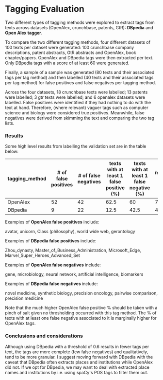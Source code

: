# Tagging Evaluation

Two different types of tagging methods were explored to extract tags from texts across datasets (OpenAlex, crunchbase, patents, GtR): **DBpedia** and **Open Alex tagger**.

To compare the two different tagging methods, four different datasets of 100 texts per dataset were generated: 100 crunchbase company descriptions, patent abstracts, GtR abstracts and OpenAlex, book chapter/papers. OpenAlex and DBpedia tags were then extracted per text. Only DBpedia tags with a score of at least 60 were generated.

Finally, a sample of a sample was generated (80 texts and their associated tags per tag method) and then labelled (40 texts and their associated tags per tag method) for false positives and false negatives per tagging method.

Across the four datasets, 18 crunchbase texts were labelled; 13 patents were labelled; 3 gtr texts were labelled; and 6 openalex datasets were labelled. False positives were identified if they had nothing to do with the text at hand. Therefore, (where relevant) vaguer tags such as computer science and biology were considered true positives. Meanwhile, false negatives were derived from skimming the text and comparing the two tag lists.

### Results

Some high level results from labelling the validation set are in the table below:

| tagging_method | # of false positives | # of false negatives | texts with at least 1 false positive (%) | texts with at least 1 false negative (%) | median # of tags |
| -------------- | -------------------- | -------------------- | ---------------------------------------- | ---------------------------------------- | ---------------- |
| OpenAlex       | 52                   | 42                   | 62.5                                     | 60                                       | 7                |
| DBpedia        | 9                    | 22                   | 12.5                                     | 42.5                                     | 4                |

Examples of **OpenAlex false positives** include:

avatar, unicorn, Class (philosophy), world wide web, gerontology

Examples of **DBpedia false positives** include:

Zhou_dynasty, Master_of_Business_Administration, Microsoft_Edge, Marvel_Super_Heroes_Advanced_Set

Examples of **OpenAlex false negatives** include:

gene, microbiology, neural network, artificial intelligence, biomarkers

Examples of **DBpedia false negatives** include:

novel medicine, synthetic biology, precision oncology, pairwise comparison, precision medicine

Note that the much higher OpenAlex false positive % should be taken with a pinch of salt given no thresholding occurred with this tag method. The % of texts with at least one false negative associated to it is marginally higher for OpenAlex tags.

### Conclusions and considerations

Although using DBpedia with a threshold of 0.6 results in fewer tags per text, the tags are more complete (few false negatives) and qualitatively, tend to be more granular. I suggest moving forward with DBpedia with the caveat that DBpedia often extracts places and institutions while OpenAlex did not. If we opt for DBpedia, we may want to deal with extracted place names and institutions by i.e. using spaCy's POS tags to filter them out.
